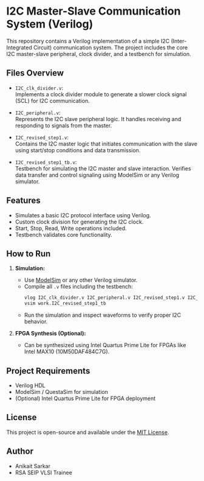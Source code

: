 # I2C Master-Slave Communication System (Verilog)

This repository contains a Verilog implementation of a simple I2C (Inter-Integrated Circuit) communication system. The project includes the core I2C master-slave peripheral, clock divider, and a testbench for simulation.

## Files Overview

- `I2C_clk_divider.v`:  
  Implements a clock divider module to generate a slower clock signal (SCL) for I2C communication.

- `I2C_peripheral.v`:  
  Represents the I2C slave peripheral logic. It handles receiving and responding to signals from the master.

- `I2C_revised_step1.v`:  
  Contains the I2C master logic that initiates communication with the slave using start/stop conditions and data transmission.

- `I2C_revised_step1_tb.v`:  
  Testbench for simulating the I2C master and slave interaction. Verifies data transfer and control signaling using ModelSim or any Verilog simulator.

## Features

- Simulates a basic I2C protocol interface using Verilog.
- Custom clock division for generating the I2C clock.
- Start, Stop, Read, Write operations included.
- Testbench validates core functionality.

## How to Run

1. **Simulation:**
   - Use [ModelSim](https://www.intel.com/content/www/us/en/software/programmable/quartus-prime/model-sim.html) or any other Verilog simulator.
   - Compile all `.v` files including the testbench:
     ```bash
     vlog I2C_clk_divider.v I2C_peripheral.v I2C_revised_step1.v I2C_revised_step1_tb.v
     vsim work.I2C_revised_step1_tb
     ```
   - Run the simulation and inspect waveforms to verify proper I2C behavior.

2. **FPGA Synthesis (Optional):**
   - Can be synthesized using Intel Quartus Prime Lite for FPGAs like Intel MAX10 (10M50DAF484C7G).

## Project Requirements

- Verilog HDL
- ModelSim / QuestaSim for simulation
- (Optional) Intel Quartus Prime Lite for FPGA deployment


## License

This project is open-source and available under the [MIT License](LICENSE).

## Author

- Anikait Sarkar
- RSA SEIP VLSI Trainee
